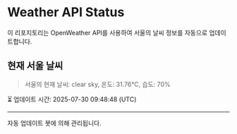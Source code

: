 
# Weather API Status

이 리포지토리는 OpenWeather API를 사용하여 서울의 날씨 정보를 자동으로 업데이트합니다.

## 현재 서울 날씨
> 서울의 현재 날씨: clear sky, 온도: 31.76°C, 습도: 70%

⏳ 업데이트 시간: 2025-07-30 09:48:48 (UTC)

---
자동 업데이트 봇에 의해 관리됩니다.
